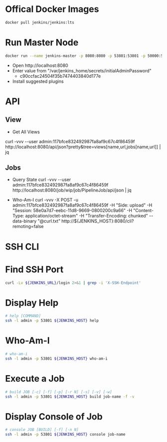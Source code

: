 # Offical Docker Images

```bash
docker pull jenkins/jenkins:lts
```

# Run Master Node

```bash
docker run --name jenkins-master -p 8080:8080 -p 53801:53801 -p 50000:50000 jenkins/jenkins:lts
```

- Open http://localhost:8080
- Enter value from "/var/jenkins_home/secrets/initialAdminPassword"
  - c90ccfac24504f35b7474403840d177e
- Install suggested plugins

# API

## View

- Get All Views

curl -vvv --user admin:117bfce832492987fa8af9c67c4f86459f \
http://localhost:8080/api/json?pretty&tree=views[name,url,jobs[name,url]] | jq

## Jobs

- Query State
  curl -vvv --user admin:117bfce832492987fa8af9c67c4f86459f http://localhost:8080/job/wip/job/PipelineJob/api/json | jq

- Who-Am-I
  curl -vvv -X POST -u admin:117bfce832492987fa8af9c67c4f86459f -H "Side: upload" -H "Session: 58e0a7d7-eebc-11d8-9669-0800200c9a66" -H "Content-Type: application/octet-stream" -H "Transfer-Encoding: chunked" --data-binary "@curl.txt" http://${JENKINS_HOST}:8080/cli?remoting=false

# SSH CLI

# Find SSH Port

```bash
curl -Lv ${JENKINS_URL}/login 2>&1 | grep -i 'X-SSH-Endpoint'
```

# Display Help

```bash
# help [COMMAND]
ssh -l admin -p 53801 ${JENKINS_HOST} help
```

# Who-Am-I

```bash
# who-am-i
ssh -l admin -p 53801 ${JENKINS_HOST} who-am-i
```

# Execute a Job

```bash
# build JOB [-c] [-f] [-p] [-r N] [-s] [-v] [-w]
ssh -l admin -p 53801 ${JENKINS_HOST} build job-name -f -v
```

# Display Console of Job

```bash
# console JOB [BUILD] [-f] [-n N]
ssh -l admin -p 53801 ${JENKINS_HOST} console job-name
```
